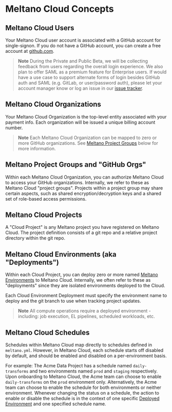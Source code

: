 # Meltano Cloud Concepts

## Meltano Cloud Users

Your Meltano Cloud user account is associated with a GitHub account for single-signon. If you do not have a GitHub account, you can create a free account at [github.com](https://github.com).

> **Note**
> During the Private and Public Beta, we will be collecting feedback from users regarding the overall login experience. We also plan to offer SAML as a premium feature for Enterprise users. If would have a use case to support alternate forms of login besides GitHub auth and SAML (e.g. GitLab, or user/password auth), please let your account manager know or log an issue in our [issue tracker](https://github.com/meltano/cloud-docs/issues).

## Meltano Cloud Organizations

Your Meltano Cloud Organization is the top-level entity associated with your payment info. Each organization will be issued a unique billing account number.

> **Note**
> Each Meltano Cloud Organization can be mapped to zero or more GitHub organizations. See [Meltano Project Groups](#meltano-project-groups-and-github-orgs) below for more information.

## Meltano Project Groups and "GitHub Orgs"

Within each Meltano Cloud Organization, you can authorize Meltano Cloud to access your GitHub organizations. Internally, we refer to these as Meltano Cloud "project groups". Projects within a project group may share certain aspects, such as shared encryption/decryption keys and a shared set of role-based access permissions.

## Meltano Cloud Projects

A "Cloud Project" is any Meltano project you have registered on Meltano Cloud. The project definition consists of a git repo and a relative project directory within the git repo.

## Meltano Cloud Environments (aka "Deployments")

Within each Cloud Project, you can deploy zero or more named [Meltano Environments](https://docs.meltano.com/concepts/environments) to Meltano Cloud. Internally, we often refer to these as "deployments" since they are isolated environments deployed to the Cloud.

Each Cloud Environment Deployment must specify the environment name to deploy and the git branch to use when tracking project updates.

> **Note**
> All compute operations require a deployed environment - including: job execution, EL pipelines, scheduled workloads, etc.

## Meltano Cloud Schedules

Schedules within Meltano Cloud map directly to schedules defined in `meltano.yml`. However, in Meltano Cloud, each schedule starts off disabled by default, and should be enabled and disabled on a per-environment basis.

For example: The Acme Data Project has a schedule named `daily-transforms` and two environments named `prod` and `staging` respectively. Upon onboarding to Meltano Cloud, the Acme team can choose to enable `daily-transforms` on the `prod` environment only. Alternatively, the Acme team can choose to enable the schedule for both environments or neither environment. Whenever changing the status on a schedule, the action to enable or disable the schedule is in the context of one specific [Deployed Environment](#meltano-cloud-environments-aka-deployments) and one specified schedule name.
